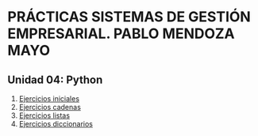 # PRÁCTICAS SISTEMAS DE GESTIÓN EMPRESARIAL. PABLO MENDOZA MAYO

## Unidad 04: Python

1. [Ejercicios iniciales](./pr_01/iniciales.md)
2. [Ejercicios cadenas](./pr_02/cadenas.md)
3. [Ejercicios listas](./pr_01/listas.md)
4. [Ejercicios diccionarios](./pr_01/diccionarios.md)
